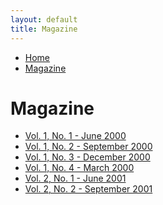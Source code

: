 ```yaml
---
layout: default
title: Magazine
---
```

<nav class="breadcrumb" aria-label="breadcrumbs">
  <ul>
    <li><a href="{{ site.url }}{{ site.baseurl }}/index.html">Home</a></li>
    <li class="is-active"><a href="#" aria-current="page">Magazine</a></li>
  </ul>
</nav>

<h1>Magazine</h1>
<ul>
  <li><a href="{{ site.url }}{{ site.baseurl }}/pages/magazine/vol_1_no_1/bi_vol_1_no_1_home.html">Vol. 1, No. 1 - June 2000</a></li>
  <li><a href="{{ site.url }}{{ site.baseurl }}/pages/magazine/vol_1_no_2/bi_vol_1_no_2_home.html">Vol. 1, No. 2 - September 2000</a></li>
  <li><a href="{{ site.url }}{{ site.baseurl }}/pages/magazine/vol_1_no_3/bi_vol_1_no_3_home.html">Vol. 1, No. 3 - December 2000</a></li>
  <li><a href="{{ site.url }}{{ site.baseurl }}/pages/magazine/vol_1_no_4/bi_vol_1_no_4_home.html">Vol. 1, No. 4 - March 2000</a></li>
  <li><a href="{{ site.url }}{{ site.baseurl }}/pages/magazine/vol_2_no_1/bi_vol_2_no_1_home.html">Vol. 2, No. 1 - June 2001</a></li>
  <li><a href="{{ site.url }}{{ site.baseurl }}/pages/magazine/vol_2_no_2/bi_vol_2_no_2_home.html">Vol. 2, No. 2 - September 2001</a></li>
</ul>